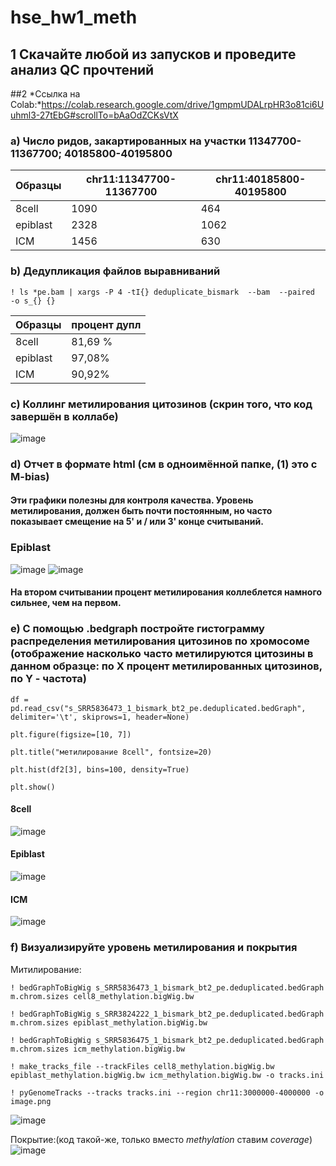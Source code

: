 # hse_hw1_meth
## 1 Скачайте любой из запусков и проведите анализ QC прочтений

##2
*Ссылка на Colab:*https://colab.research.google.com/drive/1gmpmUDALrpHR3o81ci6Uuhml3-27tEbG#scrollTo=bAaOdZCKsVtX 

### a) Число ридов, закартированных на участки 11347700-11367700; 40185800-40195800
Образцы | chr11:11347700-11367700 |	chr11:40185800-40195800 
-|-|-
8cell |	1090 |	464
epiblast |	2328 |	1062 
ICM |	1456 |	630 

### b) Дедупликация файлов выравниваний
`! ls *pe.bam | xargs -P 4 -tI{} deduplicate_bismark  --bam  --paired  -o s_{} {}`

Образцы | процент дупл
-|-
8cell |	81,69 % 
epiblast |	97,08% 
ICM |	90,92%

### c) Коллинг метилирования цитозинов (скрин того, что код завершён в коллабе)
![image](https://user-images.githubusercontent.com/61352475/154179362-abb64320-b992-4f7b-b209-962a2d4f94b7.png)

### d) Отчет в формате html (см в одноимённой папке, (1) это с M-bias)
#### Эти графики полезны для контроля качества. Уровень метилирования, должен быть почти постоянным, но часто показывает смещение на 5' и / или 3' конце считываний. 
### Epiblast
![image](https://user-images.githubusercontent.com/61352475/154193186-fbc20d36-071e-464d-b24d-e316bc781d1d.png)
![image](https://user-images.githubusercontent.com/61352475/154193245-c1d5b5c2-c43e-4210-96f7-f4adaebbe072.png)
#### На втором считывании процент метилирования коллеблется намного сильнее, чем на первом.

### e) С помощью .bedgraph постройте гистограмму распределения метилирования цитозинов по хромосоме (отображение насколько часто метилируются цитозины в данном образце: по X процент метилированных цитозинов, по Y - частота)

`df = pd.read_csv("s_SRR5836473_1_bismark_bt2_pe.deduplicated.bedGraph", delimiter='\t', skiprows=1, header=None)`

`plt.figure(figsize=[10, 7])`

`plt.title("метилирование 8cell", fontsize=20)`

`plt.hist(df2[3], bins=100, density=True)`

`plt.show()`

#### 8cell
![image](https://user-images.githubusercontent.com/61352475/154180757-234a9ea4-44cc-4612-8e28-cf264ef32a24.png)
#### Epiblast
![image](https://user-images.githubusercontent.com/61352475/154180791-5a624760-117f-42df-9170-f6e6721b23bf.png)
#### ICM
![image](https://user-images.githubusercontent.com/61352475/154180815-a50d50ec-72c6-4882-b02e-11094ef2a340.png)

### f) Визуализируйте уровень метилирования и покрытия
Митилирование:

`! bedGraphToBigWig s_SRR5836473_1_bismark_bt2_pe.deduplicated.bedGraph m.chrom.sizes cell8_methylation.bigWig.bw`

`! bedGraphToBigWig s_SRR3824222_1_bismark_bt2_pe.deduplicated.bedGraph m.chrom.sizes epiblast_methylation.bigWig.bw`

`! bedGraphToBigWig s_SRR5836475_1_bismark_bt2_pe.deduplicated.bedGraph m.chrom.sizes icm_methylation.bigWig.bw`

`! make_tracks_file --trackFiles cell8_methylation.bigWig.bw epiblast_methylation.bigWig.bw icm_methylation.bigWig.bw -o tracks.ini`

`! pyGenomeTracks --tracks tracks.ini --region chr11:3000000-4000000 -o image.png`

![image](https://user-images.githubusercontent.com/61352475/154185119-ec985884-510c-46ab-a7a6-d5c5a8de26fc.png)

Покрытие:(код такой-же, только вместо *methylation* ставим *coverage*)
![image](https://user-images.githubusercontent.com/61352475/154185186-4fc20964-a872-427a-bebe-1eb71c95c46c.png)




